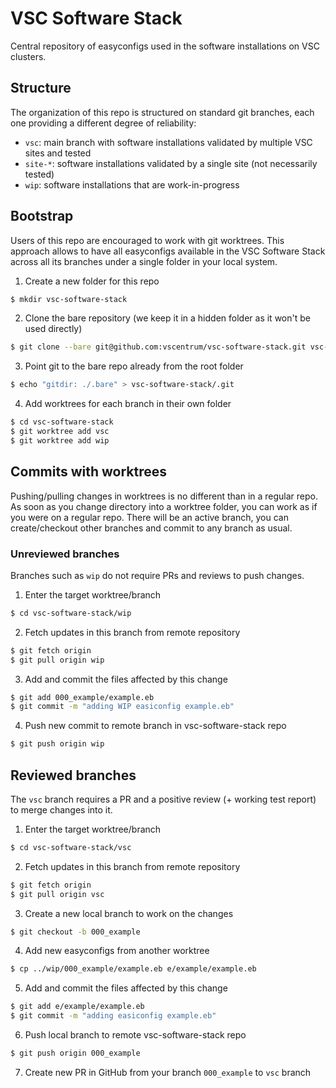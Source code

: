 # VSC Software Stack

Central repository of easyconfigs used in the software installations on VSC clusters.

## Structure

The organization of this repo is structured on standard git branches, each one
providing a different degree of reliability:

* `vsc`: main branch with software installations validated by multiple VSC
  sites and tested
* `site-*`: software installations validated by a single site (not necessarily
  tested)
* `wip`: software installations that are work-in-progress

## Bootstrap

Users of this repo are encouraged to work with git worktrees. This approach
allows to have all easyconfigs available in the VSC Software Stack across all
its branches under a single folder in your local system.

1. Create a new folder for this repo
```bash
$ mkdir vsc-software-stack
```

2. Clone the bare repository (we keep it in a hidden folder as it won't be used
   directly)
```bash
$ git clone --bare git@github.com:vscentrum/vsc-software-stack.git vsc-software-stack/.bare
```

3. Point git to the bare repo already from the root folder
```bash
$ echo "gitdir: ./.bare" > vsc-software-stack/.git
```

4. Add worktrees for each branch in their own folder
```bash
$ cd vsc-software-stack
$ git worktree add vsc
$ git worktree add wip
```

## Commits with worktrees

Pushing/pulling changes in worktrees is no different than in a regular repo. As
soon as you change directory into a worktree folder, you can work as if you
were on a regular repo. There will be an active branch, you can create/checkout
other branches and commit to any branch as usual.

### Unreviewed branches

Branches such as `wip` do not require PRs and reviews to push changes.

1. Enter the target worktree/branch
```bash
$ cd vsc-software-stack/wip
```
2. Fetch updates in this branch from remote repository
```bash
$ git fetch origin
$ git pull origin wip
```
3. Add and commit the files affected by this change
```bash
$ git add 000_example/example.eb
$ git commit -m "adding WIP easiconfig example.eb"
```
4. Push new commit to remote branch in vsc-software-stack repo
```bash
$ git push origin wip
```

## Reviewed branches

The `vsc` branch requires a PR and a positive review (+ working test report) to
merge changes into it.

1. Enter the target worktree/branch
```bash
$ cd vsc-software-stack/vsc
```
2. Fetch updates in this branch from remote repository
```bash
$ git fetch origin
$ git pull origin vsc
```
3. Create a new local branch to work on the changes
```bash
$ git checkout -b 000_example
```
4. Add new easyconfigs from another worktree
```bash
$ cp ../wip/000_example/example.eb e/example/example.eb
```
5. Add and commit the files affected by this change
```bash
$ git add e/example/example.eb
$ git commit -m "adding easiconfig example.eb"
```
6. Push local branch to remote vsc-software-stack repo
```bash
$ git push origin 000_example
```
7. Create new PR in GitHub from your branch `000_example` to `vsc` branch 
